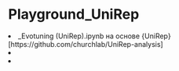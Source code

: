 # Playground_UniRep
<li>  _Evotuning (UniRep).ipynb на основе {UniRep}[https://github.com/churchlab/UniRep-analysis]
<li> 
<li> 
